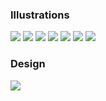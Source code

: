### Illustrations

<img src="images/IMG_3271.jpg"/>

<img src="images/Lunar rabbit.jpeg"/>

<img src="images/cyber girl.jpeg"/>

<img src="images/comic.jpeg"/>

<img src="images/IMG_0218.jpg"/>

<img src="images/IMG_0221.jpg"/>

<img src="images/IMG_0661.JPG"/>

### Design

<img src="images/Rocket Logo.jpg"/>
